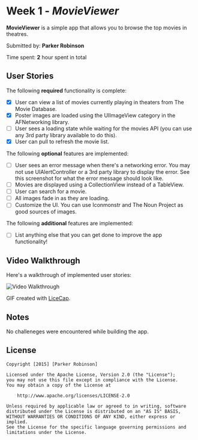 # Week 1 - *MovieViewer*

**MovieViewer** is a simple app that allows you to browse the top movies in theatres.

Submitted by: **Parker Robinson**

Time spent: **2** hour spent in total

## User Stories

The following **required** functionality is complete:
* [X] User can view a list of movies currently playing in theaters from The Movie Database.
* [X] Poster images are loaded using the UIImageView category in the AFNetworking library.
* [ ] User sees a loading state while waiting for the movies API (you can use any 3rd party library available to do this).
* [X] User can pull to refresh the movie list.

The following **optional** features are implemented:
* [ ] User sees an error message when there's a networking error. You may not use UIAlertController or a 3rd party library to display the error. See this screenshot for what the error message should look like.
* [ ] Movies are displayed using a CollectionView instead of a TableView.
* [ ] User can search for a movie.
* [ ] All images fade in as they are loading.
* [ ] Customize the UI. You can use Iconmonstr and The Noun Project as good sources of images.

The following **additional** features are implemented:

- [ ] List anything else that you can get done to improve the app functionality!

## Video Walkthrough 

Here's a walkthrough of implemented user stories:

<img src='http://imgur.com/uLzRFqf' title='Video Walkthrough' width='' alt='Video Walkthrough' />

GIF created with [LiceCap](http://www.cockos.com/licecap/).

## Notes

No challeneges were encountered while building the app.

## License

    Copyright [2015] [Parker Robinson]

    Licensed under the Apache License, Version 2.0 (the "License");
    you may not use this file except in compliance with the License.
    You may obtain a copy of the License at

        http://www.apache.org/licenses/LICENSE-2.0

    Unless required by applicable law or agreed to in writing, software
    distributed under the License is distributed on an "AS IS" BASIS,
    WITHOUT WARRANTIES OR CONDITIONS OF ANY KIND, either express or implied.
    See the License for the specific language governing permissions and
    limitations under the License.
